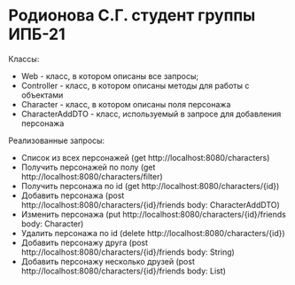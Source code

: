 # Родионова С.Г. студент группы ИПБ-21

Классы:
* Web - класс, в котором описаны все запросы;
* Controller - класс, в котором описаны методы для работы с объектами
* Character - класс, в котором описаны поля персонажа
* CharacterAddDTO - класс, используемый в запросе для добавления персонажа

Реализованные запросы:
* Список из всех персонажей (get http://localhost:8080/characters)
* Получить персонажей по полу (get http://localhost:8080/characters/filter)
* Получить персонажа по id (get http://localhost:8080/characters/{id})
* Добавить персонажа (post http://localhost:8080/characters/{id}/friends body: CharacterAddDTO)
* Изменить персонажа (put http://localhost:8080/characters/{id}/friends body: Character)
* Удалить персонажа по id (delete http://localhost:8080/characters/{id})
* Добавить персонажу друга (post http://localhost:8080/characters/{id}/friends body: String)
* Добавить персонажу несколько друзей (post http://localhost:8080/characters/{id}/friends body: List<String>)
